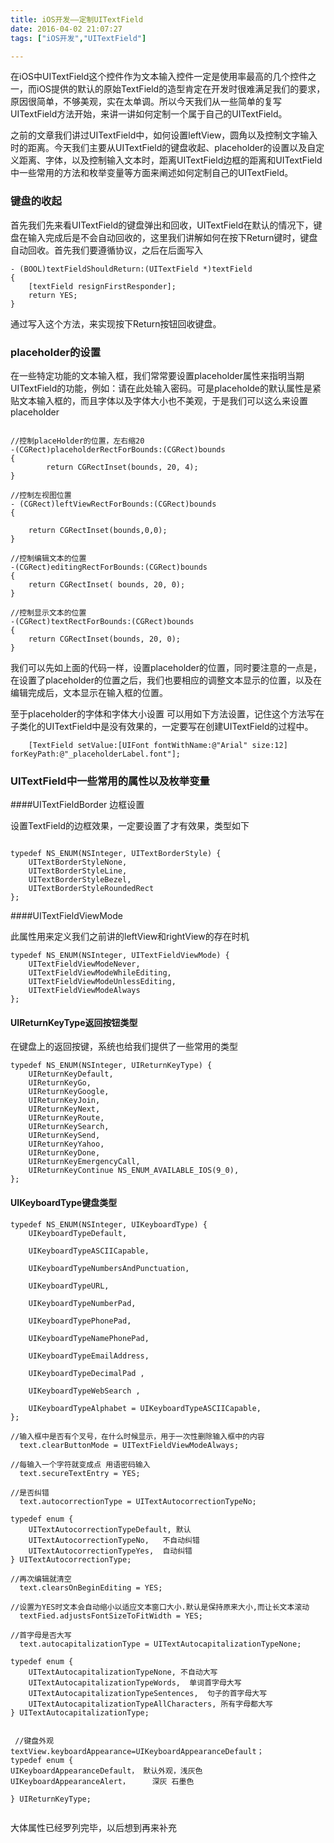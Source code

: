 ```yaml
---
title: iOS开发——定制UITextField
date: 2016-04-02 21:07:27
tags: ["iOS开发","UITextField"]

---
```



在iOS中UITextField这个控件作为文本输入控件一定是使用率最高的几个控件之一，而iOS提供的默认的原始TextField的造型肯定在开发时很难满足我们的要求，原因很简单，不够美观，实在太单调。所以今天我们从一些简单的复写UITextField方法开始，来讲一讲如何定制一个属于自己的UITextField。

<!--more-->

之前的文章我们讲过UITextField中，如何设置leftView，圆角以及控制文字输入时的距离。今天我们主要从UITextField的键盘收起、placeholder的设置以及自定义距离、字体，以及控制输入文本时，距离UITextField边框的距离和UITextField中一些常用的方法和枚举变量等方面来阐述如何定制自己的UITextField。

### 键盘的收起

首先我们先来看UITextField的键盘弹出和回收，UITextField在默认的情况下，键盘在输入完成后是不会自动回收的，这里我们讲解如何在按下Return键时，键盘自动回收。首先我们要遵循<UITextFieldDelegate>协议，之后在后面写入

```objc
- (BOOL)textFieldShouldReturn:(UITextField *)textField
{
    [textField resignFirstResponder];
    return YES;
}
```

通过写入这个方法，来实现按下Return按钮回收键盘。

### placeholder的设置

在一些特定功能的文本输入框，我们常常要设置placeholder属性来指明当期UITextField的功能，例如：请在此处输入密码。可是placeholde的默认属性是紧贴文本输入框的，而且字体以及字体大小也不美观，于是我们可以这么来设置placeholder

```objc

//控制placeHolder的位置，左右缩20
-(CGRect)placeholderRectForBounds:(CGRect)bounds
{
        return CGRectInset(bounds, 20, 4);
}

//控制左视图位置
- (CGRect)leftViewRectForBounds:(CGRect)bounds
{

    return CGRectInset(bounds,0,0);
}

//控制编辑文本的位置
-(CGRect)editingRectForBounds:(CGRect)bounds
{
    return CGRectInset( bounds, 20, 0);
}

//控制显示文本的位置
-(CGRect)textRectForBounds:(CGRect)bounds
{
    return CGRectInset(bounds, 20, 0);
}
```

我们可以先如上面的代码一样，设置placeholder的位置，同时要注意的一点是，在设置了placeholder的位置之后，我们也要相应的调整文本显示的位置，以及在编辑完成后，文本显示在输入框的位置。

至于placeholder的字体和字体大小设置 可以用如下方法设置，记住这个方法写在子类化的UITextField中是没有效果的，一定要写在创建UITextField的过程中。

```objc
    [TextField setValue:[UIFont fontWithName:@"Arial" size:12]   forKeyPath:@"_placeholderLabel.font"];
```

### UITextField中一些常用的属性以及枚举变量

####UITextFieldBorder 边框设置

 设置TextField的边框效果，一定要设置了才有效果，类型如下

```objc

typedef NS_ENUM(NSInteger, UITextBorderStyle) {
    UITextBorderStyleNone,
    UITextBorderStyleLine,
    UITextBorderStyleBezel,
    UITextBorderStyleRoundedRect
};

```

####UITextFieldViewMode

此属性用来定义我们之前讲的leftView和rightView的存在时机

```objc
typedef NS_ENUM(NSInteger, UITextFieldViewMode) {
    UITextFieldViewModeNever,
    UITextFieldViewModeWhileEditing,
    UITextFieldViewModeUnlessEditing,
    UITextFieldViewModeAlways
};
```

#### UIReturnKeyType返回按钮类型 

在键盘上的返回按键，系统也给我们提供了一些常用的类型

```objc
typedef NS_ENUM(NSInteger, UIReturnKeyType) {
    UIReturnKeyDefault,
    UIReturnKeyGo,
    UIReturnKeyGoogle,
    UIReturnKeyJoin,
    UIReturnKeyNext,
    UIReturnKeyRoute,
    UIReturnKeySearch,
    UIReturnKeySend,
    UIReturnKeyYahoo,
    UIReturnKeyDone,
    UIReturnKeyEmergencyCall,
    UIReturnKeyContinue NS_ENUM_AVAILABLE_IOS(9_0),
};
```

#### UIKeyboardType键盘类型

```objc
typedef NS_ENUM(NSInteger, UIKeyboardType) {
    UIKeyboardTypeDefault,       

    UIKeyboardTypeASCIICapable,      

    UIKeyboardTypeNumbersAndPunctuation, 

    UIKeyboardTypeURL,    

    UIKeyboardTypeNumberPad,  

    UIKeyboardTypePhonePad,             

    UIKeyboardTypeNamePhonePad, 

    UIKeyboardTypeEmailAddress,
  
    UIKeyboardTypeDecimalPad ,

    UIKeyboardTypeWebSearch ,

    UIKeyboardTypeAlphabet = UIKeyboardTypeASCIICapable, 
};
```

```objc
//输入框中是否有个叉号，在什么时候显示，用于一次性删除输入框中的内容
  text.clearButtonMode = UITextFieldViewModeAlways;

//每输入一个字符就变成点 用语密码输入
  text.secureTextEntry = YES;

//是否纠错
  text.autocorrectionType = UITextAutocorrectionTypeNo;
 
typedef enum {
    UITextAutocorrectionTypeDefault, 默认
    UITextAutocorrectionTypeNo,   不自动纠错
    UITextAutocorrectionTypeYes,  自动纠错
} UITextAutocorrectionType;
 
//再次编辑就清空
  text.clearsOnBeginEditing = YES; 

//设置为YES时文本会自动缩小以适应文本窗口大小.默认是保持原来大小,而让长文本滚动  
  textFied.adjustsFontSizeToFitWidth = YES;
 
//首字母是否大写
  text.autocapitalizationType = UITextAutocapitalizationTypeNone;
 
typedef enum {
    UITextAutocapitalizationTypeNone, 不自动大写
    UITextAutocapitalizationTypeWords,  单词首字母大写
    UITextAutocapitalizationTypeSentences,  句子的首字母大写
    UITextAutocapitalizationTypeAllCharacters, 所有字母都大写
} UITextAutocapitalizationType;


 //键盘外观
textView.keyboardAppearance=UIKeyboardAppearanceDefault；
typedef enum {
UIKeyboardAppearanceDefault， 默认外观，浅灰色
UIKeyboardAppearanceAlert，     深灰 石墨色
 
} UIReturnKeyType;
 
```

大体属性已经罗列完毕，以后想到再来补充